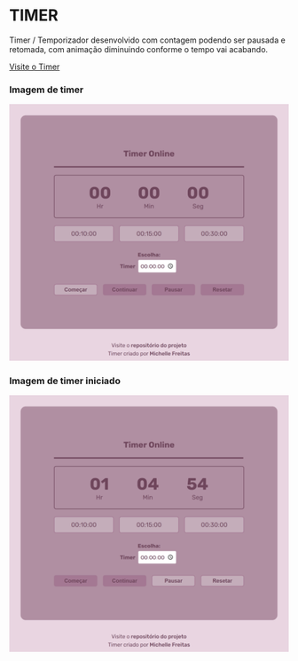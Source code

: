 # TIMER

Timer / Temporizador desenvolvido com contagem podendo ser pausada e retomada, com animação diminuindo conforme o tempo vai acabando.<br/>

[Visite o Timer](https://michelle-freitas.github.io/HMTL5-CSS3-JS/meus_projetos/timer/index.html)

### Imagem de timer
 <img alt="Imagem de timer " src="./public/timer-zero.png">


### Imagem de timer iniciado
  <img alt="Imagem de timer iniciado" src="./public/timer-started.png">

